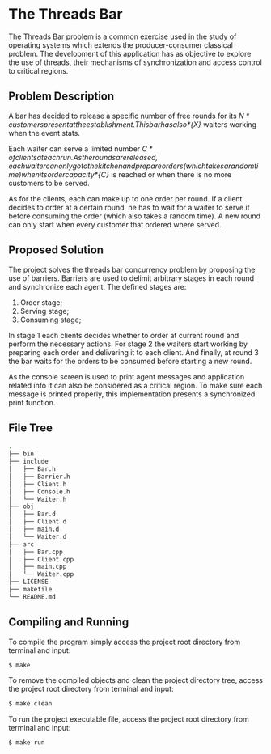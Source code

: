 # The Threads Bar
The Threads Bar problem is a common exercise used in the study of operating systems which extends the producer-consumer
classical problem. The development of this application has as objective to explore the use of threads, their mechanisms
of synchronization and access control to critical regions.

## Problem Description
A bar has decided to release a specific number of free rounds for its *${N}* customers present at the establishment. This
bar has also *${X}* waiters working when the event stats. 

Each waiter can serve a limited number *${C}* of clients at each run. As the rounds are released, each waiter can only
go to the kitchen and prepare orders (which takes a random time) when its order capacity *${C}* is reached or when there is no more customers to be
served. 

As for the clients, each can make up to one order per round. If a client decides to order at a certain round, he has to
wait for a waiter to serve it before consuming the order (which also takes a random time).
A new round can only start when every customer that ordered where served.

## Proposed Solution
The project solves the threads bar concurrency problem by proposing the use of barriers. Barriers are used to
delimit arbitrary stages in each round and synchronize each agent. The defined stages are:
1. Order stage;
2. Serving stage;
3. Consuming stage;

In stage 1 each clients decides whether to order at current round and perform the necessary actions. For stage 2 the
waiters start working by preparing each order and delivering it to each client. And finally, at round 3 the bar waits
for the orders to be consumed before starting a new round.

As the console screen is used to print agent messages and application related info it can also be considered as a
critical region. To make sure each message is printed properly, this implementation presents a synchronized print
function.

## File Tree
```bash
.
├── bin
├── include
│   ├── Bar.h
│   ├── Barrier.h
│   ├── Client.h
│   ├── Console.h
│   └── Waiter.h
├── obj
│   ├── Bar.d
│   ├── Client.d
│   ├── main.d
│   └── Waiter.d
├── src
│   ├── Bar.cpp
│   ├── Client.cpp
│   ├── main.cpp
│   └── Waiter.cpp
├── LICENSE
├── makefile
└── README.md
```

## Compiling and Running
To compile the program simply access the project root directory from terminal and input:
``` bash
$ make
```
To remove the compiled objects and clean the project directory tree, access the project root directory from terminal and
input:
``` bash
$ make clean
```
To run the project executable file, access the project root directory from terminal and input:
``` bash
$ make run
```
